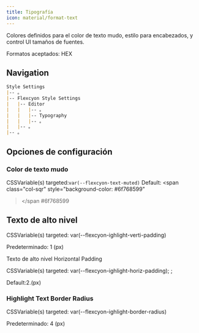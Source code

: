```yaml
---
title: Tipografía
icon: material/format-text
---
```


Colores definidos para el color de texto mudo, estilo para encabezados, y control UI
tamaños de fuentes.

Formatos aceptados: HEX

## Navigation

```md
Style Settings
|-- 。
|-- Flexcyon Style Settings
|   |-- Editor
|   |   |-- 。
|   |   |-- Typography
|   |   |-- 。
|   |-- 。
|-- 。
```

## Opciones de configuración

### Color de texto mudo

CSSVariable(s) targeted:`var(--flexcyon-text-muted)`
Default:
<span class="col-sqr" style="background-color: #6f768599"
></span
>#6f768599

## Texto de alto nivel

CSSVariable(s) targeted: var(--flexcyon-ighlight-verti-padding)

Predeterminado: 1 (px)

Texto de alto nivel Horizontal Padding

CSSVariable(s) targeted: var(--flexcyon-ighlight-horiz-padding);
;

Default:2.(px)

### Highlight Text Border Radius

CSSVariable(s) targeted: var(--flexcyon-ighlight-border-radius)

Predeterminado: 4 (px)
